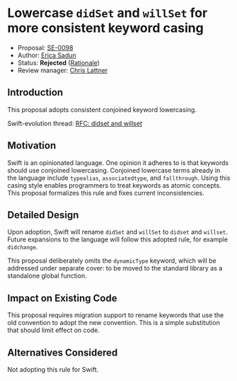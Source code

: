 # Lowercase `didSet` and `willSet` for more consistent keyword casing

* Proposal: [SE-0098](0098-didset-capitalization.md)
* Author: [Erica Sadun](https://github.com/erica)
* Status: **Rejected** ([Rationale](https://lists.swift.org/pipermail/swift-evolution-announce/2016-June/000179.html))
* Review manager: [Chris Lattner](http://github.com/lattner)

## Introduction

This proposal adopts consistent conjoined keyword lowercasing.

Swift-evolution thread:
[RFC: didset and willset](http://thread.gmane.org/gmane.comp.lang.swift.evolution/17534)

## Motivation

Swift is an opinionated language. One opinion it adheres to is that keywords should
use conjoined lowercasing. Conjoined lowercase terms already in the language include `typealias`, 
`associatedtype`, and `fallthrough`. Using this casing style enables programmers to treat 
keywords as atomic concepts. This proposal formalizes this rule and fixes current inconsistencies. 

## Detailed Design

Upon adoption, Swift will rename `didSet` and `willSet` to `didset` and `willset`.
Future expansions to the language will follow this adopted rule, for example `didchange`.

This proposal deliberately omits the `dynamicType` keyword, which will be addressed
under separate cover: to be moved to the standard library as a standalone global function.

## Impact on Existing Code

This proposal requires migration support to rename keywords that use the old convention to
adopt the new convention. This is a simple substitution that should limit effect on code.

## Alternatives Considered

Not adopting this rule for Swift.